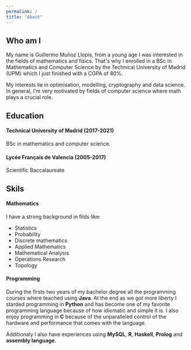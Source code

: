 ```yaml
---
permalink: /
title: "About"
---
```



## Who am I

My name is Guillermo Muñoz Llopis, from a young age I was interested in the fields of mathematics and fisics.
That's why I enrolled in a BSc in Mathematics and Computer Science by the Technical University of Madrid (UPM) which I just finished with a CGPA of 80%.

My interests lie in optimisation, modelling, cryptography and data science. 
In general, I'm very motivated by fields of computer science where math plays a crucial role.

## Education

#### Technical University of Madrid (2017-2021)

BSc in mathematics and computer science.

#### Lycée Français de Valencia (2005-2017)

Scientific Baccalaureate

## Skils

#### Mathematics

I have a strong background in filds like:

- Statistics 
- Probability
- Discrete mathematics
- Applied Mathematics
- Mathematical Analysis
- Operations Research
- Topology


#### Programming

During the firsts two years of my bachelor degree all the programming courses where teached using __Java__. 
At the end as we got more liberty I starded programming in __Python__ and has become one of my favorite programming language because of how idiomatic and simple it is.
I also enjoy programming in __C__ because of the unparalleled control of the hardware and performance that comes with the language.

Additionaly I also have experiences using __MySQL__, __R__, __Haskell__, __Prolog__ and __assembly language__. 
